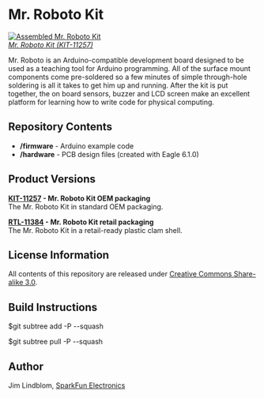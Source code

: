 Mr. Roboto Kit
========================

[![Assembled Mr. Roboto Kit](https://dlnmh9ip6v2uc.cloudfront.net/images/products/1/1/3/8/4/Mr_clone._Roboto01_clone_medium.jpg)  
*Mr. Roboto Kit (KIT-11257)*](https://www.sparkfun.com/products/11257)

Mr. Roboto is an Arduino-compatible development board designed to be used as a teaching tool for Arduino programming. All of the surface mount components come pre-soldered so a few minutes of simple through-hole soldering is all it takes to get him up and running. After the kit is put together, the on board sensors, buzzer and LCD screen make an excellent platform for learning how to write code for physical computing.

Repository Contents
-------------------

* **/firmware** - Arduino example code
* **/hardware** - PCB design files (created with Eagle 6.1.0)

Product Versions
----------------

**[KIT-11257](https://www.sparkfun.com/products/11257) - Mr. Roboto Kit OEM packaging**  
The Mr. Roboto Kit in standard OEM packaging.

**[RTL-11384](https://www.sparkfun.com/products/11384) - Mr. Roboto Kit retail packaging**  
The Mr. Roboto Kit in a retail-ready plastic clam shell.

License Information
-------------------

All contents of this repository are released under [Creative Commons Share-alike 3.0](http://creativecommons.org/licenses/by-sa/3.0/).

Build Instructions
------------------

$git subtree add -P <DIRECTORY NAME> --squash <git repo URL> <ref>

$git subtree pull -P <DIRECTORY NAME> --squash <git repo URL> <ref>

Author
------

Jim Lindblom, [SparkFun Electronics](https://www.sparkfun.com)
